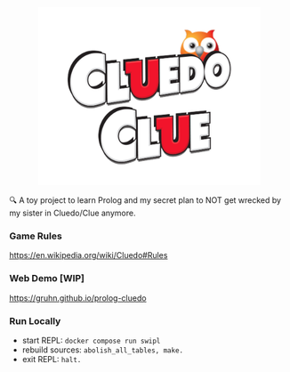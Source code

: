 <div align="center">
  <img src="https://raw.githubusercontent.com/gruhn/prolog-cluedo/master/logo.png?token=AGKW6TDAUJFDIFB6EYVPMSTAJHTHS" alt="Logo" width="400" style="max-width: 100%;" />
</div>

:mag: A toy project to learn Prolog and my secret plan to NOT get wrecked by my sister in Cluedo/Clue anymore.

### Game Rules

https://en.wikipedia.org/wiki/Cluedo#Rules
### Web Demo [WIP]

https://gruhn.github.io/prolog-cluedo
### Run Locally

* start REPL: `docker compose run swipl`
* rebuild sources: `abolish_all_tables, make.`
* exit REPL: `halt.`
